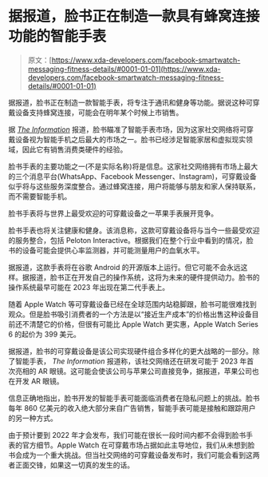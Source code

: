 # 据报道，脸书正在制造一款具有蜂窝连接功能的智能手表

> 原文：[https://www.xda-developers.com/facebook-smartwatch-messaging-fitness-details/#0001-01-01](https://www.xda-developers.com/facebook-smartwatch-messaging-fitness-details/#0001-01-01)

据报道，脸书正在制造一款智能手表，将专注于通讯和健身等功能。据说这种可穿戴设备支持蜂窝连接，可能会在明年某个时候上市销售。

据 [*The Information*](https://www.theinformation.com/articles/facebook-plans-smartwatch-with-focus-on-messaging-health) 报道，脸书瞄准了智能手表市场，因为这家社交网络将可穿戴设备视为智能手机之后最大的市场之一。脸书已经涉足智能家居和虚拟现实领域，因此它有销售消费类硬件的经验。

脸书手表的主要功能之一(不是实际名称)将是信息。这家社交网络拥有市场上最大的三个消息平台(WhatsApp、Facebook Messenger、Instagram)，可穿戴设备似乎将与这些服务深度整合。通过蜂窝连接，用户将能够与朋友和家人保持联系，而不需要智能手机。

脸书手表将与世界上最受欢迎的可穿戴设备之一苹果手表展开竞争。

脸书手表也将关注健康和健身。该消息称，这款可穿戴设备将与当今一些最受欢迎的服务整合，包括 Peloton Interactive。根据我们在整个行业中看到的情况，脸书的设备可能会提供心率监测器，并可能测量用户的血氧水平。

据报道，这款手表将在谷歌 Android 的开源版本上运行。但它可能不会永远这样。据报道，脸书正在开发自己的操作系统，这将为未来的硬件提供动力。脸书的操作系统最早可能在 2023 年出现在第二代手表上。

随着 Apple Watch 等可穿戴设备已经在全球范围内站稳脚跟，脸书可能很难找到观众。但是脸书吸引消费者的一个方法是以“接近生产成本”的价格出售这种设备目前还不清楚它的价格，但很有可能比 Apple Watch 更实惠，Apple Watch Series 6 的起价为 399 美元。

据报道，脸书的可穿戴设备是该公司实现硬件组合多样化的更大战略的一部分。除了智能手表， *The Information* 报道称，该社交网络还在研发可能于 2023 年首次亮相的 AR 眼镜。这可能会使该公司与苹果公司直接竞争，据报道，苹果公司也在开发 AR 眼镜。

信息正确地指出，脸书开发的智能手表可能面临消费者在隐私问题上的挑战。脸书每年 860 亿美元的收入绝大部分来自广告销售，智能手表可能是接触和跟踪用户的另一种方式。

由于预计要到 2022 年才会发布，我们可能在很长一段时间内都不会得到脸书手表的官方细节。Apple Watch 在可穿戴市场占据如此主导地位，我们从未想到脸书会成为一个重大挑战。但当社交网络的可穿戴设备发布时，我们可能会看到这两者正面交锋，如果这一切真的发生的话。